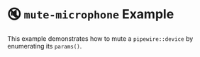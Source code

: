# 🔇 `mute-microphone` Example

This example demonstrates how to mute a `pipewire::device` by enumerating its `params()`.
